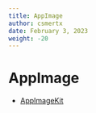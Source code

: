 ```yaml
---
title: AppImage
author: csmertx
date: February 3, 2023
weight: -20
---
```


# AppImage

- [AppImageKit](https://github.com/AppImage/AppImageKit)
